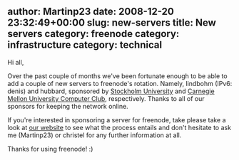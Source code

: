 author: Martinp23
date: 2008-12-20 23:32:49+00:00
slug: new-servers
title: New servers
category: freenode
category: infrastructure
category: technical
---
Hi all,

Over the past couple of months we've been fortunate enough to be able to add a couple of new servers to freenode's rotation.  Namely, lindbohm (IPv6: denis) and hubbard, sponsored by [Stockholm University](http://www.su.se/) and [Carnegie Mellon University Computer Club](http://www.club.cc.cmu.edu/), respectively.  Thanks to all of our sponsors for keeping the network online.

If you're interested in sponsoring a server for freenode, take please take a look at [our website](http://freenode.net/hosting_ircd.shtml) to see what the process entails and don't hesitate to ask me (Martinp23) or christel for any further information at all.

Thanks for using freenode! :)
